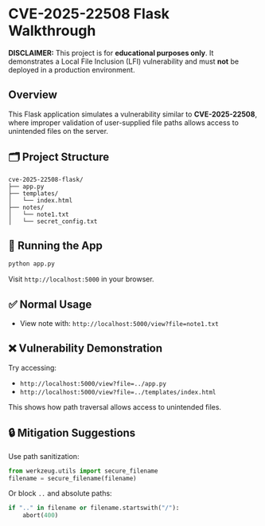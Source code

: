 # CVE-2025-22508 Flask Walkthrough

**DISCLAIMER:** This project is for **educational purposes only**. It demonstrates a Local File Inclusion (LFI) vulnerability and must **not** be deployed in a production environment.

## Overview

This Flask application simulates a vulnerability similar to **CVE-2025-22508**, where improper validation of user-supplied file paths allows access to unintended files on the server.

## 🗂️ Project Structure

```
cve-2025-22508-flask/
├── app.py
├── templates/
│   └── index.html
├── notes/
│   └── note1.txt
│   └── secret_config.txt
```

## 🚀 Running the App

```bash
python app.py
```

Visit `http://localhost:5000` in your browser.

## ✅ Normal Usage

- View note with:
  `http://localhost:5000/view?file=note1.txt`

## ❌ Vulnerability Demonstration

Try accessing:
- `http://localhost:5000/view?file=../app.py`
- `http://localhost:5000/view?file=../templates/index.html`

This shows how path traversal allows access to unintended files.

## 🔒 Mitigation Suggestions

Use path sanitization:

```python
from werkzeug.utils import secure_filename
filename = secure_filename(filename)
```

Or block `..` and absolute paths:

```python
if ".." in filename or filename.startswith("/"):
    abort(400)
```
